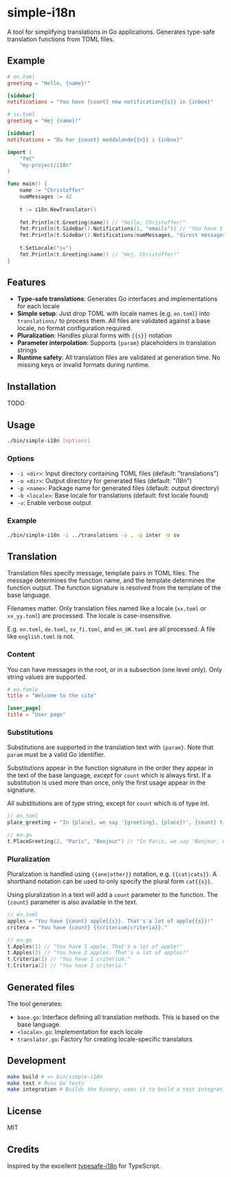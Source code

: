 # simple-i18n

A tool for simplifying translations in Go applications. Generates type-safe translation functions from TOML files.

## Example

```toml
# en.toml
greeting = "Hello, {name}!"

[sidebar]
notifications = "You have {count} new notification{{s}} in {inbox}"
```

```toml
# sv.toml
greeting = "Hej {name}!"

[sidebar]
notifcations = "Du har {count} meddalande{{n}} i {inbox}"
```

```go
import (
	"fmt"		
	"my-project/i18n"
)

func main() {
	name := "Christoffer"
	numMessages := 42
	
	t := i18n.NewTranslator()
	
	fmt.Println(t.Greeting(name)) // "Hello, Christoffer!"
	fmt.Println(t.SideBar().Notifications(1, "emails")) // "You have 1 new notification in emails"
	fmt.Println(t.SideBar().Notifications(numMessages, "direct messages")) // "You have 42 new notifications in direct messages"
	
	t.SetLocale("sv")
	fmt.Println(t.Greeting(name)) // "Hej, Christoffer!"
}
```
## Features

- **Type-safe translations**: Generates Go interfaces and implementations for each locale
- **Simple setup**: Just drop TOML with locale names (e.g. `en.toml`) into `translations/` to process them. All files are validated against a base locale, no format configuration required.
- **Pluralization**: Handles plural forms with `{{s}}` notation
- **Parameter interpolation**: Supports `{param}` placeholders in translation strings  
- **Runtime safety**: All translation files are validated at generation time. No missing keys or invalid formats during runtime. 

## Installation

TODO

## Usage

```bash
./bin/simple-i18n [options]
```

### Options

- `-i <dir>`: Input directory containing TOML files (default: "translations")
- `-o <dir>`: Output directory for generated files (default: "i18n") 
- `-p <name>`: Package name for generated files (default: output directory)
- `-b <locale>`: Base locale for translations (default: first locale found)
- `-v`: Enable verbose output

### Example

```bash
./bin/simple-i18n -i ../translations -o . -p inter -b sv
```

## Translation

Translation files specify message, template pairs in TOML files. 
The message determines the function name, and the template determines the function output. The function signature is resolved from the template of the base language.

Filenames matter. Only translation files named like a locale (`xx.toml` or `xx_yy.toml`) are processed. The locale is case-insensitive. 

E.g. `en.toml`, `de.toml`, `sv_fi.toml`, and `en_UK.toml` are all processed. A file like `english.toml` is not.


### Content
You can have messages in the root, or in a subsection (one level only). Only string values are supported.

```toml
# en.tomle
title = "Welcome to the site"

[user_page]
title = "User page"
```

### Substitutions

Substitutions are supported in the translation text with `{param}`. Note that `param` must be a valid Go identifier. 

Substitutions appear in the function signature in the order they appear in the text of the base language, _except_ for `count` which is always first. If a substitution is used more than once, only the first usage appear in the signature. 

All substitutions are of type string, except for `count` which is of type int.

```go
// en.toml
place_greeting = "In {place}, we say '{greeting}, {place}!', {count} time{{s}}"

// en.go
t.PlaceGreeting(2, "Paris", "Bonjour") // "In Paris, we say 'Bonjour, Paris!', 2 times"
```

### Pluralization

Pluralization is handled using `{{one|other}}` notation, e.g. `{{cat|cats}}`. A shorthand notation can be used to only specify the plural form `cat{{s}}`. 

Using pluralization in a text will add a `count` parameter to the function. The `{count}` parameter is also available in the text.

```go
// en.toml
apples = "You have {count} apple{{s}}. That's a lot of apple{{s}}!"
critera = "You have {count} {{criterium|criteria}}."

// en.go
t.Apples(1) // "You have 1 apple. That's a lot of apple!"
t.Apples(2) // "You have 2 apples. That's a lot of apples!"
t.Criteria(1) // "You have 1 criterium."
t.Criteria(2) // "You have 2 criteria."
```

## Generated files

The tool generates:

- `base.go`: Interface defining all translation methods. This is based on the base language.
- `<locale>.go`: Implementation for each locale
- `translator.go`: Factory for creating locale-specific translators

## Development

```bash
make build # => bin/simple-i18n
make test # Runs Go tests
make integration # Builds the binary, uses it to build a test integration app, and runs it
```

## License

MIT

## Credits

Inspired by the excellent [typesafe-i18n](https://github.com/ivanhofer/typesafe-i18n) for TypeScript.